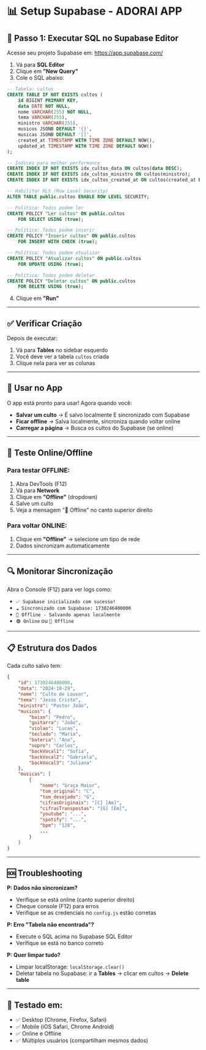 # 📊 Setup Supabase - ADORAI APP

## 🔧 Passo 1: Executar SQL no Supabase Editor

Acesse seu projeto Supabase em: https://app.supabase.com/

1. Vá para **SQL Editor**
2. Clique em **"New Query"**
3. Cole o SQL abaixo:

```sql
-- Tabela: cultos
CREATE TABLE IF NOT EXISTS cultos (
    id BIGINT PRIMARY KEY,
    data DATE NOT NULL,
    nome VARCHAR(255) NOT NULL,
    tema VARCHAR(255),
    ministro VARCHAR(255),
    musicos JSONB DEFAULT '{}',
    musicas JSONB DEFAULT '[]',
    created_at TIMESTAMP WITH TIME ZONE DEFAULT NOW(),
    updated_at TIMESTAMP WITH TIME ZONE DEFAULT NOW()
);

-- Índices para melhor performance
CREATE INDEX IF NOT EXISTS idx_cultos_data ON cultos(data DESC);
CREATE INDEX IF NOT EXISTS idx_cultos_ministro ON cultos(ministro);
CREATE INDEX IF NOT EXISTS idx_cultos_created_at ON cultos(created_at DESC);

-- Habilitar RLS (Row Level Security)
ALTER TABLE public.cultos ENABLE ROW LEVEL SECURITY;

-- Política: Todos podem ler
CREATE POLICY "Ler cultos" ON public.cultos
    FOR SELECT USING (true);

-- Política: Todos podem inserir
CREATE POLICY "Inserir cultos" ON public.cultos
    FOR INSERT WITH CHECK (true);

-- Política: Todos podem atualizar
CREATE POLICY "Atualizar cultos" ON public.cultos
    FOR UPDATE USING (true);

-- Política: Todos podem deletar
CREATE POLICY "Deletar cultos" ON public.cultos
    FOR DELETE USING (true);
```

4. Clique em **"Run"**

---

## ✅ Verificar Criação

Depois de executar:
1. Vá para **Tables** no sidebar esquerdo
2. Você deve ver a tabela `cultos` criada
3. Clique nela para ver as colunas

---

## 🚀 Usar no App

O app está pronto para usar! Agora quando você:

- **Salvar um culto** → É salvo localmente E sincronizado com Supabase
- **Ficar offline** → Salva localmente, sincroniza quando voltar online
- **Carregar a página** → Busca os cultos do Supabase (se online)

---

## 📡 Teste Online/Offline

### Para testar OFFLINE:
1. Abra DevTools (F12)
2. Vá para **Network**
3. Clique em **"Offline"** (dropdown)
4. Salve um culto
5. Veja a mensagem "🔴 Offline" no canto superior direito

### Para voltar ONLINE:
1. Clique em **"Offline"** → selecione um tipo de rede
2. Dados sincronizam automaticamente

---

## 🔍 Monitorar Sincronização

Abra o Console (F12) para ver logs como:
- `✅ Supabase inicializado com sucesso!`
- `☁️ Sincronizado com Supabase: 1730246400000`
- `📱 Offline - Salvando apenas localmente`
- `🟢 Online` ou `🔴 Offline`

---

## 📋 Estrutura dos Dados

Cada culto salvo tem:
```json
{
    "id": 1730246400000,
    "data": "2024-10-29",
    "nome": "Culto de Louvor",
    "tema": "Jesus Cristo",
    "ministro": "Pastor João",
    "musicos": {
        "baixo": "Pedro",
        "guitarra": "João",
        "violao": "Lucas",
        "teclado": "Maria",
        "bateria": "Ana",
        "sopro": "Carlos",
        "backVocal1": "Sofia",
        "backVocal2": "Gabriela",
        "backVocal3": "Juliana"
    },
    "musicas": [
        {
            "nome": "Graça Maior",
            "tom_original": "C",
            "tom_desejado": "G",
            "cifrasOriginais": "[C] [Am]",
            "cifrasTranspostas": "[G] [Em]",
            "youtube": "...",
            "spotify": "...",
            "bpm": "120",
            ...
        }
    ]
}
```

---

## 🆘 Troubleshooting

**P: Dados não sincronizam?**
- Verifique se está online (canto superior direito)
- Cheque console (F12) para erros
- Verifique se as credenciais no `config.js` estão corretas

**P: Erro "Tabela não encontrada"?**
- Execute o SQL acima no Supabase SQL Editor
- Verifique se está no banco correto

**P: Quer limpar tudo?**
- Limpar localStorage: `localStorage.clear()`
- Deletar tabela no Supabase: ir a **Tables** → clicar em cultos → **Delete table**

---

## 📱 Testado em:
- ✅ Desktop (Chrome, Firefox, Safari)
- ✅ Mobile (iOS Safari, Chrome Android)
- ✅ Online e Offline
- ✅ Múltiplos usuários (compartilham mesmos dados)
